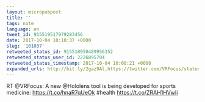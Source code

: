 ```yaml
---
layout: micropubpost
title: ''
tags: note
language: en
tweet_id: 915519517979283456
date: 2017-10-04 10:10:37 +0000
slug: '101037'
retweeted_status_id: 915518950489956352
retweeted_status_user_id: 2226895704
retweeted_status_timestamp: 2017-10-04 10:08:21 +0000
expanded_urls: http://bit.ly/2gaz9Al,https://twitter.com/VRFocus/status/915518950489956352/photo/1,http://bit.ly/2gaz9Al,https://twitter.com/VRFocus/status/915518950489956352/photo/1
---
```

RT @VRFocus: A new @Hololens tool is being developed for sports medicine: https://t.co/hnaR7qUeOk #health https://t.co/ZRAH1HVwIi
